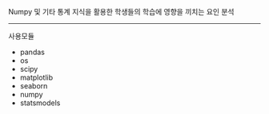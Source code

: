 Numpy 및 기타 통계 지식을 활용한 학생들의 학습에 영향을 끼치는 요인 분석<hr>
사용모듈
- pandas
- os
- scipy
- matplotlib
- seaborn
- numpy
- statsmodels
